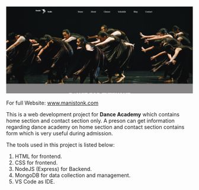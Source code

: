 ![](website.jpg)

 For full Website: www.manistonk.com

This is a web development project for **Dance Academy** which contains home section and contact section only.
A preson can get information regarding dance academy on home section and contact section contains form which is very useful during admission.

The tools used in this project is listed below:
1. HTML  for frontend.
2. CSS for frontend.
3. NodeJS (Express) for Backend.
4. MongoDB for data collection and management.
5. VS Code as IDE.
